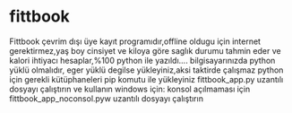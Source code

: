 # fittbook
Fittbook çevrim dışı üye kayıt programıdır,offline oldugu için internet gerektirmez,yaş boy cinsiyet ve kiloya göre saglık durumu tahmin eder ve kalori ihtiyacı hesaplar,%100 python ile yazıldı....
bilgisayarınızda python yüklü olmalıdır, eger yüklü degilse yükleyiniz,aksi taktirde çalışmaz
python için gerekli kütüphaneleri pip komutu ile yükleyiniz
fittbook_app.py uzantılı dosyayı çalıştırın ve kullanın
windows için:
konsol açılmaması için fittbook_app_noconsol.pyw uzantılı dosyayı çalıştırın
